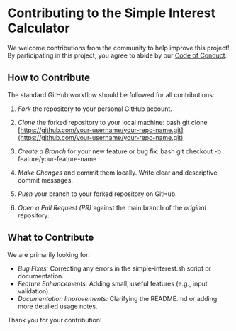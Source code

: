 # Contributing to the Simple Interest Calculator

We welcome contributions from the community to help improve this project! By participating in this project, you agree to abide by our [Code of Conduct](CODE_OF_CONDUCT.md).

## How to Contribute

The standard GitHub workflow should be followed for all contributions:

1.  *Fork* the repository to your personal GitHub account.
2.  *Clone* the forked repository to your local machine:
    bash
    git clone [https://github.com/your-username/your-repo-name.git](https://github.com/your-username/your-repo-name.git)
    
3.  *Create a Branch* for your new feature or bug fix:
    bash
    git checkout -b feature/your-feature-name
    
4.  *Make Changes* and commit them locally. Write clear and descriptive commit messages.
5.  *Push* your branch to your forked repository on GitHub.
6.  *Open a Pull Request (PR)* against the main branch of the *original* repository.

## What to Contribute

We are primarily looking for:

* *Bug Fixes:* Correcting any errors in the simple-interest.sh script or documentation.
* *Feature Enhancements:* Adding small, useful features (e.g., input validation).
* *Documentation Improvements:* Clarifying the README.md or adding more detailed usage notes.

Thank you for your contribution!
